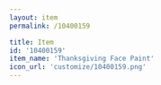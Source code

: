 ```yaml
---
layout: item
permalink: /10400159

title: Item
id: '10400159'
item_name: 'Thanksgiving Face Paint'
icon_url: 'customize/10400159.png'
---
```

